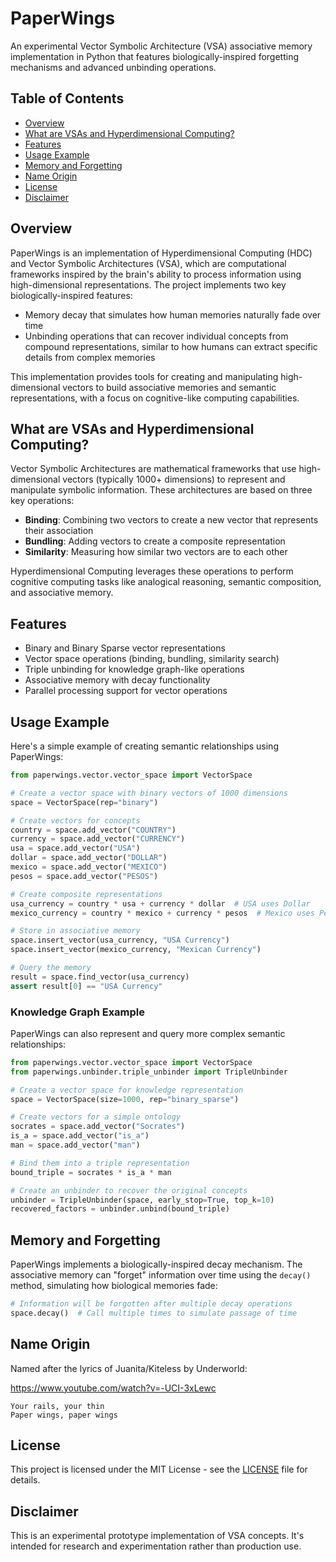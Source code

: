 # PaperWings

An experimental Vector Symbolic Architecture (VSA) associative memory implementation in Python that features biologically-inspired forgetting mechanisms and advanced unbinding operations.

## Table of Contents
- [Overview](#overview)
- [What are VSAs and Hyperdimensional Computing?](#what-are-vsas-and-hyperdimensional-computing)
- [Features](#features)
- [Usage Example](#usage-example)
- [Memory and Forgetting](#memory-and-forgetting)
- [Name Origin](#name-origin)
- [License](#license)
- [Disclaimer](#disclaimer)

## Overview

PaperWings is an implementation of Hyperdimensional Computing (HDC) and Vector Symbolic Architectures (VSA), which are computational frameworks inspired by the brain's ability to process information using high-dimensional representations. The project implements two key biologically-inspired features:
- Memory decay that simulates how human memories naturally fade over time
- Unbinding operations that can recover individual concepts from compound representations, similar to how humans can extract specific details from complex memories

This implementation provides tools for creating and manipulating high-dimensional vectors to build associative memories and semantic representations, with a focus on cognitive-like computing capabilities.

## What are VSAs and Hyperdimensional Computing?

Vector Symbolic Architectures are mathematical frameworks that use high-dimensional vectors (typically 1000+ dimensions) to represent and manipulate symbolic information. These architectures are based on three key operations:
- **Binding**: Combining two vectors to create a new vector that represents their association
- **Bundling**: Adding vectors to create a composite representation
- **Similarity**: Measuring how similar two vectors are to each other

Hyperdimensional Computing leverages these operations to perform cognitive computing tasks like analogical reasoning, semantic composition, and associative memory.

## Features

- Binary and Binary Sparse vector representations
- Vector space operations (binding, bundling, similarity search)
- Triple unbinding for knowledge graph-like operations
- Associative memory with decay functionality
- Parallel processing support for vector operations

## Usage Example

Here's a simple example of creating semantic relationships using PaperWings:

```python
from paperwings.vector.vector_space import VectorSpace

# Create a vector space with binary vectors of 1000 dimensions
space = VectorSpace(rep="binary")

# Create vectors for concepts
country = space.add_vector("COUNTRY")
currency = space.add_vector("CURRENCY")
usa = space.add_vector("USA")
dollar = space.add_vector("DOLLAR")
mexico = space.add_vector("MEXICO")
pesos = space.add_vector("PESOS")

# Create composite representations
usa_currency = country * usa + currency * dollar  # USA uses Dollar
mexico_currency = country * mexico + currency * pesos  # Mexico uses Pesos

# Store in associative memory
space.insert_vector(usa_currency, "USA Currency")
space.insert_vector(mexico_currency, "Mexican Currency")

# Query the memory
result = space.find_vector(usa_currency)
assert result[0] == "USA Currency"
```

### Knowledge Graph Example

PaperWings can also represent and query more complex semantic relationships:

```python
from paperwings.vector.vector_space import VectorSpace
from paperwings.unbinder.triple_unbinder import TripleUnbinder

# Create a vector space for knowledge representation
space = VectorSpace(size=1000, rep="binary_sparse")

# Create vectors for a simple ontology
socrates = space.add_vector("Socrates")
is_a = space.add_vector("is_a")
man = space.add_vector("man")

# Bind them into a triple representation
bound_triple = socrates * is_a * man

# Create an unbinder to recover the original concepts
unbinder = TripleUnbinder(space, early_stop=True, top_k=10)
recovered_factors = unbinder.unbind(bound_triple)
```

## Memory and Forgetting

PaperWings implements a biologically-inspired decay mechanism. The associative memory can "forget" information over time using the `decay()` method, simulating how biological memories fade:

```python
# Information will be forgotten after multiple decay operations
space.decay()  # Call multiple times to simulate passage of time
```

## Name Origin

Named after the lyrics of Juanita/Kiteless by Underworld:

https://www.youtube.com/watch?v=-UCI-3xLewc

```
Your rails, your thin
Paper wings, paper wings
```

## License

This project is licensed under the MIT License - see the [LICENSE](LICENSE) file for details.

## Disclaimer

This is an experimental prototype implementation of VSA concepts. It's intended for research and experimentation rather than production use.
